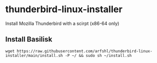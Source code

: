 # thunderbird-linux-installer
Install Mozilla Thunderbird with a scirpt (x86-64 only)
## Install Basilisk

    wget https://raw.githubusercontent.com/arfshl/thunderbird-linux-installer/main/install.sh -P ~/ && sudo sh ~/install.sh

